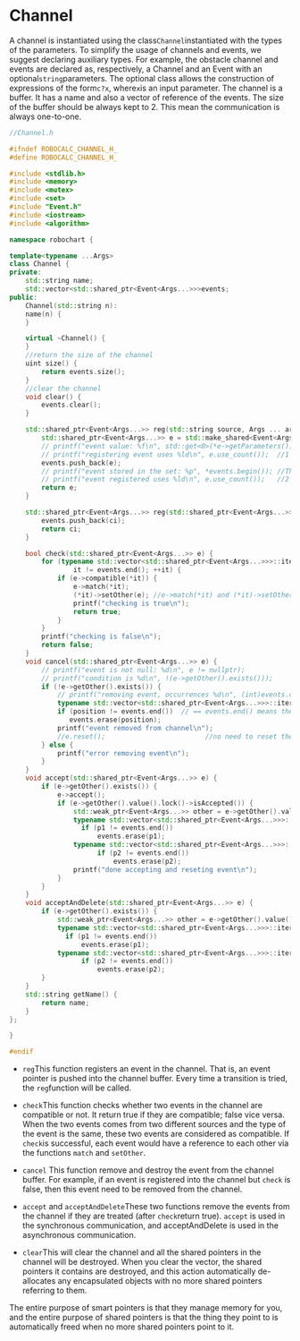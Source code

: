 # Channel

A channel is instantiated using the class`Channel`instantiated with the types of the parameters. To simplify the usage of channels and events, we suggest declaring auxiliary types. For example, the obstacle channel and events are declared as, respectively, a Channel and an Event with an optional`string`parameters. The optional class allows the construction of expressions of the form`c?x`, where`x`is an input parameter. The channel is a buffer. It has a name and also a vector of reference of the events. The size of the buffer should be always kept to 2. This mean the communication is always one-to-one.

```cpp
//Channel.h

#ifndef ROBOCALC_CHANNEL_H_
#define ROBOCALC_CHANNEL_H_

#include <stdlib.h>
#include <memory>
#include <mutex>
#include <set>
#include "Event.h"
#include <iostream>
#include <algorithm>

namespace robochart {

template<typename ...Args>
class Channel {
private:
    std::string name;
    std::vector<std::shared_ptr<Event<Args...>>>events;
public:
    Channel(std::string n):
    name(n) {
    }

    virtual ~Channel() {
    }
    //return the size of the channel
    uint size() {
        return events.size();
    }
    //clear the channel
    void clear() {
        events.clear();
    }

    std::shared_ptr<Event<Args...>> reg(std::string source, Args ... args) {
        std::shared_ptr<Event<Args...>> e = std::make_shared<Event<Args...>>(name, source, args...);
        // printf("event value: %f\n", std::get<0>(*e->getParameters()).value());  //std::get<0>(*e->getParameters()): optional
        // printf("registering event uses %ld\n", e.use_count());  //1 ownership: e
        events.push_back(e);
        // printf("event stored in the set: %p", *events.begin()); //The channel stores the address of shared pointer; the address of the shared pointer pointing to the same object will have the same address
        // printf("event registered uses %ld\n", e.use_count());   //2 ownerships: e and the one stored in the channel; after 'return e', e goes out of scope, while another shared_pointer is stored in the channel
        return e;
    }

    std::shared_ptr<Event<Args...>> reg(std::shared_ptr<Event<Args...>> ci) {
        events.push_back(ci);
        return ci;
    }

    bool check(std::shared_ptr<Event<Args...>> e) {
        for (typename std::vector<std::shared_ptr<Event<Args...>>>::iterator it = events.begin();
                it != events.end(); ++it) {
            if (e->compatible(*it)) {
                e->match(*it);
                (*it)->setOther(e); //e->match(*it) and (*it)->setOther(e) will make sure the matched event will have a reference to each other
                printf("checking is true\n");
                return true;
            }
        }
        printf("checking is false\n");
        return false;
    }
    void cancel(std::shared_ptr<Event<Args...>> e) {
        // printf("event is not null: %d\n", e != nullptr);
        // printf("condition is %d\n", !(e->getOther().exists()));
        if (!e->getOther().exists()) {
            // printf("removing event, occurrences %d\n", (int)events.count(e));
            typename std::vector<std::shared_ptr<Event<Args...>>>::iterator position = std::find(events.begin(), events.end(), e);
            if (position != events.end())  // == events.end() means the element was not found
               events.erase(position);
            printf("event removed from channel\n");
            //e.reset();                         //no need to reset the event, as it will go out of scope after the function call terminates; also if e is reset before erase, the erase wont be finished
        } else {
            printf("error removing event\n");
        }
    }
    void accept(std::shared_ptr<Event<Args...>> e) {
        if (e->getOther().exists()) {
            e->accept();            
            if (e->getOther().value().lock()->isAccepted()) {
                std::weak_ptr<Event<Args...>> other = e->getOther().value();
                typename std::vector<std::shared_ptr<Event<Args...>>>::iterator p1 = std::find(events.begin(), events.end(), e);
                  if (p1 != events.end())
                      events.erase(p1);
                typename std::vector<std::shared_ptr<Event<Args...>>>::iterator p2 = std::find(events.begin(), events.end(), other.lock());
                      if (p2 != events.end())
                          events.erase(p2);
                printf("done accepting and reseting event\n");
            }
        }
    }
    void acceptAndDelete(std::shared_ptr<Event<Args...>> e) {
        if (e->getOther().exists()) {
            std::weak_ptr<Event<Args...>> other = e->getOther().value();
            typename std::vector<std::shared_ptr<Event<Args...>>>::iterator p1 = std::find(events.begin(), events.end(), e);
              if (p1 != events.end())
                  events.erase(p1);
            typename std::vector<std::shared_ptr<Event<Args...>>>::iterator p2 = std::find(events.begin(), events.end(), other.lock());
                  if (p2 != events.end())
                      events.erase(p2);
        }
    }
    std::string getName() {
        return name;
    }
};

}

#endif
```

* `reg`This function registers an event in the channel. That is, an event pointer is pushed into the channel buffer. Every time a transition is tried, the `reg`function will be called. 
* `check`This function checks whether two events in the channel are compatible or not. It return true if they are compatible; false vice versa. When the two events comes from two different sources and the type of the event is the same, these two events are considered as compatible. If `check`is successful, each event would have a reference to each other via the functions `match` and `setOther`.

* `cancel` This function remove and destroy the event from the channel buffer. For example, if an event is registered into the channel but `check` is false, then this event need to be removed from the channel.

* `accept` and `acceptAndDelete`These two functions remove the events from the channel if they are treated \(after `check`return true\). `accept` is used in the synchronous communication, and acceptAndDelete is used in the asynchronous communication.

* `clear`This will clear the channel and all the shared pointers in the channel will be destroyed. When you clear the vector, the shared pointers it contains are destroyed, and this action automatically de-allocates any encapsulated objects with no more shared pointers referring to them.

The entire purpose of smart pointers is that they manage memory for you, and the entire purpose of shared pointers is that the thing they point to is automatically freed when no more shared pointers point to it.

